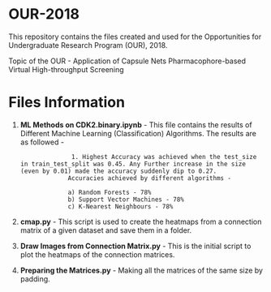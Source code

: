 # OUR-2018
This repository contains the files created and used for the Opportunities for Undergraduate Research Program (OUR), 2018.

Topic of the OUR - Application of Capsule Nets Pharmacophore-based Virtual High-throughput Screening

# Files Information

1. **ML Methods on CDK2.binary.ipynb** - This file contains the results of Different Machine Learning (Classification) Algorithms. The results are as followed - 
				     
				     1. Highest Accuracy was achieved when the test_size in train_test_split was 0.45. Any Further increase in the size (even by 0.01) made the accuracy suddenly dip to 0.27.
					Accuracies achieved by different algorithms - 
						
					a) Random Forests - 78%
					b) Support Vector Machines - 78%
					c) K-Nearest Neighbours - 78%

2. **cmap.py** - This script is used to create the heatmaps from a connection matrix of a given dataset and save them in a folder.

3. **Draw Images from Connection Matrix.py** - This is the initial script to plot the heatmaps of the connection matrices.

4. **Preparing the Matrices.py** - Making all the matrices of the same size by padding.

